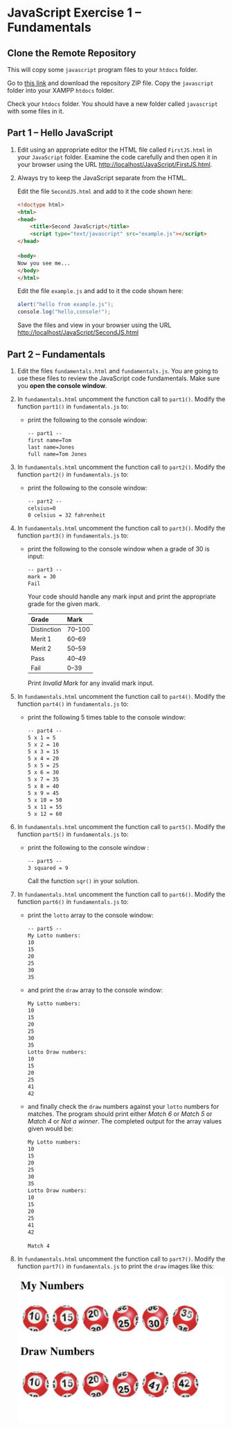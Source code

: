 # JavaScript Exercise 1 – Fundamentals


## Clone the Remote Repository

This will copy some ``javascript`` program files to your ``htdocs`` folder.  

Go to [this link](https://github.com/barcaxi/css2024) and download the repository ZIP file.  Copy the ``javascript`` folder into your XAMPP ``htdocs`` folder.

Check your ``htdocs`` folder.  You should have a new folder called ``javascript`` with some files in it.


## Part 1 – Hello JavaScript

1.	Edit using an appropriate editor the HTML file called ``FirstJS.html`` in your ``JavaScript`` folder.  Examine the code carefully and then open it in your browser using the URL [http://localhost/JavaScript/FirstJS.html](http://localhost/JavaScript/FirstJS.html).

1.	Always try to keep the JavaScript separate from the HTML.

	Edit the file ``SecondJS.html`` and add to it the code shown here:

	```html
	<!doctype html>
	<html>
	<head>
		<title>Second JavaScript</title>
		<script type="text/javascript" src="example.js"></script>
	</head>

	<body>
	Now you see me...
	</body>
	</html>
	
	```

	Edit the file ``example.js`` and add to it the code shown here:

	```java
	alert("hello from example.js");
	console.log("hello,console!");
	
	```
		
	Save the files and view in your browser using the URL [http://localhost/JavaScript/SecondJS.html](http://localhost/JavaScript/SecondJS.html)



## Part 2 – Fundamentals

1.	Edit the files ``fundamentals.html`` and ``fundamentals.js``.  You are going to use these files to review the JavaScript code fundamentals.  Make sure you **open the console window**.

1.	In ``fundamentals.html`` uncomment the function call to ``part1()``.  Modify the function ``part1()`` in ``fundamentals.js`` to:
	
	-	print the following to the console window:

		```
		-- part1 --
		first name=Tom
		last name=Jones
		full name=Tom Jones

		``` 

1.	In ``fundamentals.html`` uncomment the function call to ``part2()``.  Modify the function ``part2()`` in ``fundamentals.js`` to:

	-	print the following to the console window:

		```
		-- part2 --
		celsius=0
		0 celsius = 32 fahrenheit

		```

1.	In ``fundamentals.html`` uncomment the function call to ``part3()``.  Modify the function ``part3()`` in ``fundamentals.js`` to:

	-	print the following to the console window when a grade of 30 is input:

		```
		-- part3 --
		mark = 30
		Fail

		```

		Your code should handle any mark input and print the appropriate grade for the given mark.

		| Grade	      | Mark    |
		|-------------|---------|
		| Distinction |	70–100  |
		| Merit 1 	  | 60–69   |
		| Merit 2 	  | 50–59   |
		| Pass 		  | 40–49   |
		| Fail 		  | 0–39    |
		

		Print *Invalid Mark* for any invalid mark input.


1.	In ``fundamentals.html`` uncomment the function call to ``part4()``.  Modify the function ``part4()`` in ``fundamentals.js`` to:

	-	print the following 5 times table to the console window:

		```
		-- part4 --
		5 x 1 = 5
		5 x 2 = 10
		5 x 3 = 15
		5 x 4 = 20
		5 x 5 = 25
		5 x 6 = 30
		5 x 7 = 35
		5 x 8 = 40
		5 x 9 = 45
		5 x 10 = 50
		5 x 11 = 55
		5 x 12 = 60

		```

1.	In ``fundamentals.html`` uncomment the function call to ``part5()``.  Modify the function ``part5()`` in ``fundamentals.js`` to:

	-	print the following to the console window :

		```
		-- part5 --
		3 squared = 9

		```

		Call the function ``sqr()`` in your solution.


1.	In ``fundamentals.html`` uncomment the function call to ``part6()``.  Modify the function ``part6()`` in ``fundamentals.js`` to:

	-	print the ``lotto`` array to the console window:

		```
		-- part5 --
		My Lotto numbers:
		10
		15
		20
		25
		30
		35

		```

	-	and print the ``draw`` array to the console window:

		```
		My Lotto numbers:
		10
		15
		20
		25
		30
		35
		Lotto Draw numbers:
		10
		15
		20
		25
		41
		42

		```

	-	and finally check the ``draw`` numbers against your ``lotto`` numbers for matches. The program should print either *Match 6* or *Match 5* or *Match 4* or *Not a winner*. The completed output for the array values given would be:

		```
		My Lotto numbers:
		10
		15
		20
		25
		30
		35
		Lotto Draw numbers:
		10
		15
		20
		25
		41
		42

		Match 4

		```

1.	In ``fundamentals.html`` uncomment the function call to ``part7()``.  Modify the function ``part7()`` in ``fundamentals.js`` to print the ``draw`` images like this:

	![alt text](../images/draw.png "Lotto Draw")


